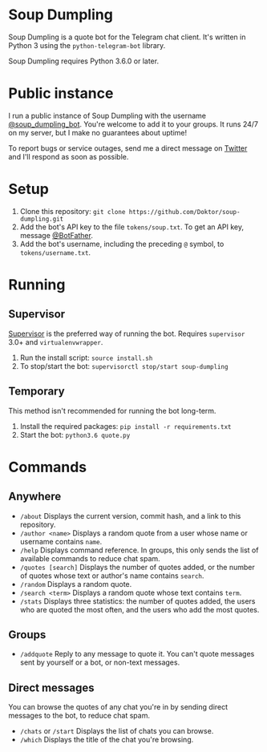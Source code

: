 # Soup Dumpling

Soup Dumpling is a quote bot for the Telegram chat client. It's written in Python 3 using the `python-telegram-bot` library.

Soup Dumpling requires Python 3.6.0 or later.

# Public instance

I run a public instance of Soup Dumpling with the username [@soup_dumpling_bot](https://t.me/soup_dumpling_bot). You're welcome to add it to your groups. It runs 24/7 on my server, but I make no guarantees about uptime!

To report bugs or service outages, send me a direct message on [Twitter](https://twitter.com/DoktorTheHusky) and I'll respond as soon as possible.

# Setup

1. Clone this repository: `git clone https://github.com/Doktor/soup-dumpling.git`
2. Add the bot's API key to the file `tokens/soup.txt`. To get an API key, message [@BotFather](https://telegram.me/BotFather).
3. Add the bot's username, including the preceding `@` symbol, to `tokens/username.txt`.

# Running

## Supervisor

[Supervisor](http://supervisord.org/) is the preferred way of running the bot. Requires `supervisor` 3.0+ and `virtualenvwrapper`.

1. Run the install script: `source install.sh`
2. To stop/start the bot: `supervisorctl stop/start soup-dumpling`

## Temporary

This method isn't recommended for running the bot long-term.

1. Install the required packages: `pip install -r requirements.txt`
2. Start the bot: `python3.6 quote.py`

# Commands

## Anywhere

- `/about` Displays the current version, commit hash, and a link to this repository.
- `/author <name>` Displays a random quote from a user whose name or username contains `name`.
- `/help` Displays command reference. In groups, this only sends the list of available commands to reduce chat spam.
- `/quotes [search]` Displays the number of quotes added, or the number of quotes whose text or author's name contains `search`.
- `/random` Displays a random quote.
- `/search <term>` Displays a random quote whose text contains `term`.
- `/stats` Displays three statistics: the number of quotes added, the users who are quoted the most often, and the users who add the most quotes.

## Groups

- `/addquote` Reply to any message to quote it. You can't quote messages sent by yourself or a bot, or non-text messages.

## Direct messages

You can browse the quotes of any chat you're in by sending direct messages to the bot, to reduce chat spam.

- `/chats` or `/start` Displays the list of chats you can browse.
- `/which` Displays the title of the chat you're browsing.
